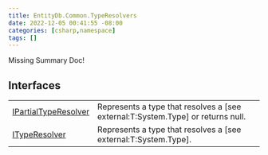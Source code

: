 ```yaml
---
title: EntityDb.Common.TypeResolvers
date: 2022-12-05 00:41:55 -08:00
categories: [csharp,namespace]
tags: []
---
```


Missing Summary Doc!
## Interfaces
<table><tr><td><a href='/posts/csharp.member.entitydb.common.typeresolvers.ipartialtyperesolver/'>IPartialTypeResolver</a></td><td>
Represents a type that resolves a [see external:T:System.Type] or returns null.
</td></tr><tr><td><a href='/posts/csharp.member.entitydb.common.typeresolvers.ityperesolver/'>ITypeResolver</a></td><td>
Represents a type that resolves a [see external:T:System.Type].
</td></tr></table>
